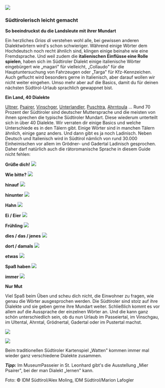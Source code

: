 ![](/content/16/16_Media/media/image1.jpeg)

### Südtirolerisch leicht gemacht

**So beeindruckst du die Landsleute mit ihrer Mundart**

Ein herzliches _Grias di_ verstehen wohl alle, bei gewissen anderen
Dialektwörtern wird's schon schwieriger. Während einige Wörter dem
Hochdeutsch noch recht ähnlich sind, klingen einige beinahe wie eine
Fremdsprache. Und weil zudem die **italienischen Einflüsse eine Rolle
spielen**, haben sich im Südtiroler Dialekt einige italienische Wörter
eingebürgert wie „magari" für vielleicht, „Collaudo" für die
Hauptuntersuchung von Fahrzeugen oder „Targa" für Kfz-Kennzeichen. Auch
geflucht wird besonders gerne in Italienisch, aber darauf wollen wir
nicht weiter eingehen. Umso mehr aber auf die Basics, damit du für
deinen nächsten Südtirol-Urlaub sprachlich gewappnet bist.

**Ein Land, 40 Dialekte**

[Ultner](https://www.bookingsuedtirol.com/de/ulten),
[Psairer](https://www.bookingsuedtirol.com/de/stmartinimpasseier),
[Vinschger](https://www.bookingsuedtirol.com/de/vinschgau),
[Unterlandler](https://www.bookingsuedtirol.com/de/suedtirolssueden),
[Puschtra](https://www.bookingsuedtirol.com/de/kronplatz),
[Ahrntoula](https://www.bookingsuedtirol.com/de/tauferertal) ... Rund 70
Prozent der Südtiroler sind deutscher Muttersprache und die meisten von
ihnen sprechen die typische Südtiroler Mundart. Diese wiederum
unterteilt sich in über 40 Dialekte. Wir verraten dir einige Basics und
welche Unterschiede es in den Tälern gibt. Einige Wörter sind in manchen
Tälern ähnlich, einige ganz anders. Und dann gibt es ja noch Ladinisch.
Neben Deutsch und Italienisch wird in Südtirol nämlich von rund 30.000
Einheimischen vor allem im Grödner- und Gadertal Ladinisch gesprochen.
Daher darf natürlich auch die rätoromanische Sprache in diesem Guide
nicht fehlen:

**Grüße dich!** ![](/content/16/16_Media/media/image2.jpeg)

**Wie bitte?** ![](/content/16/16_Media/media/image3.jpeg)

**hinauf** ![](/content/16/16_Media/media/image4.jpeg)

**hinunter** ![](/content/16/16_Media/media/image5.jpeg)

**Hahn** ![](/content/16/16_Media/media/image6.jpeg)

**Ei / Eier** ![](/content/16/16_Media/media/image7.jpeg)

**Frühling** ![](/content/16/16_Media/media/image8.jpeg)

**dies / das / jenes** ![](/content/16/16_Media/media/image9.jpeg)

**dort / damals** ![](/content/16/16_Media/media/image10.jpeg)

**etwas** ![](/content/16/16_Media/media/image11.jpeg)

**Spaß haben** ![](/content/16/16_Media/media/image12.jpeg)

**immer** ![](/content/16/16_Media/media/image13.jpeg)

**Nur Mut**

Viel Spaß beim Üben und scheu dich nicht, die Einwohner zu fragen, wie
genau die Wörter ausgesprochen werden. Die Südtiroler sind stolz auf
ihre Dialekte und sie geben gerne ihre Mundart weiter. Schließlich kommt
es vor allem auf die Aussprache der einzelnen Wörter an. Und die kann
ganz schön unterschiedlich sein, ob du nun Urlaub im Passeiertal, im
Vinschgau, im Ultental, Ahrntal, Grödnertal, Gadertal oder im Pustertal
machst.

![](/content/16/16_Media/media/image14.jpeg)

![](/content/16/16_Media/media/image15.jpeg)

Beim traditionellen Südtiroler Kartenspiel „Watten" kommen immer mal
wieder ganz verschiedene Dialekte zusammen.

**_Tipp:_** Im MuseumPasseier in St. Leonhard gibt's die Ausstellung
„Mier Psairer", bei der man Dialekt „lernen" kann.

Foto: © IDM Südtirol/Alex Moling, IDM Südtirol/Marion Lafogler
